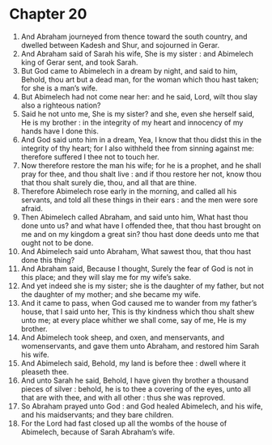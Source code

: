 # Chapter 20

1. And Abraham journeyed from thence toward the south country, and dwelled between Kadesh and Shur, and sojourned in Gerar.
2. And Abraham said of Sarah his wife, She is my sister : and Abimelech king of Gerar sent, and took Sarah.
3. But God came to Abimelech in a dream by night, and said to him, Behold, thou art but a dead man, for the woman which thou hast taken; for she is a man’s wife.
4. But Abimelech had not come near her: and he said, Lord, wilt thou slay also a righteous nation?
5. Said he not unto me, She is my sister? and she, even she herself said, He is my brother : in the integrity of my heart and innocency of my hands have I done this.
6. And God said unto him in a dream, Yea, I know that thou didst this in the integrity of thy heart; for I also withheld thee from sinning against me: therefore suffered I thee not to touch her.
7. Now therefore restore the man his wife; for he is a prophet, and he shall pray for thee, and thou shalt live : and if thou restore her not, know thou that thou shalt surely die, thou, and all that are thine.
8. Therefore Abimelech rose early in the morning, and called all his servants, and told all these things in their ears : and the men were sore afraid.
9. Then Abimelech called Abraham, and said unto him, What hast thou done unto us? and what have I offended thee, that thou hast brought on me and on my kingdom a great sin? thou hast done deeds unto me that ought not to be done.
10. And Abimelech said unto Abraham, What sawest thou, that thou hast done this thing?
11. And Abraham said, Because I thought, Surely the fear of God is not in this place; and they will slay me for my wife’s sake.
12. And yet indeed she is my sister; she is the daughter of my father, but not the daughter of my mother; and she became my wife.
13. And it came to pass, when God caused me to wander from my father’s house, that I said unto her, This is thy kindness which thou shalt shew unto me; at every place whither we shall come, say of me, He is my brother.
14. And Abimelech took sheep, and oxen, and menservants, and womenservants, and gave them unto Abraham, and restored him Sarah his wife.
15. And Abimelech said, Behold, my land is before thee : dwell where it pleaseth thee.
16. And unto Sarah he said, Behold, I have given thy brother a thousand pieces of silver : behold, he is to thee a covering of the eyes, unto all that are with thee, and with all other : thus she was reproved.
17. So Abraham prayed unto God : and God healed Abimelech, and his wife, and his maidservants; and they bare children.
18. For the Lord had fast closed up all the wombs of the house of Abimelech, because of Sarah Abraham’s wife.


